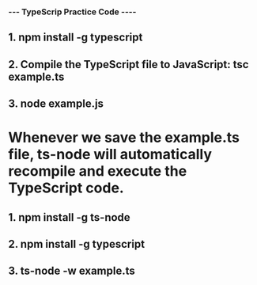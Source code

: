 ### --- TypeScrip Practice Code ----


## 1. npm install -g typescript

## 2. Compile the TypeScript file to JavaScript: tsc example.ts

## 3. node example.js


# Whenever we save the example.ts file, ts-node will automatically recompile and execute the TypeScript code.

## 1. npm install -g ts-node
## 2. npm install -g typescript
## 3. ts-node -w example.ts
